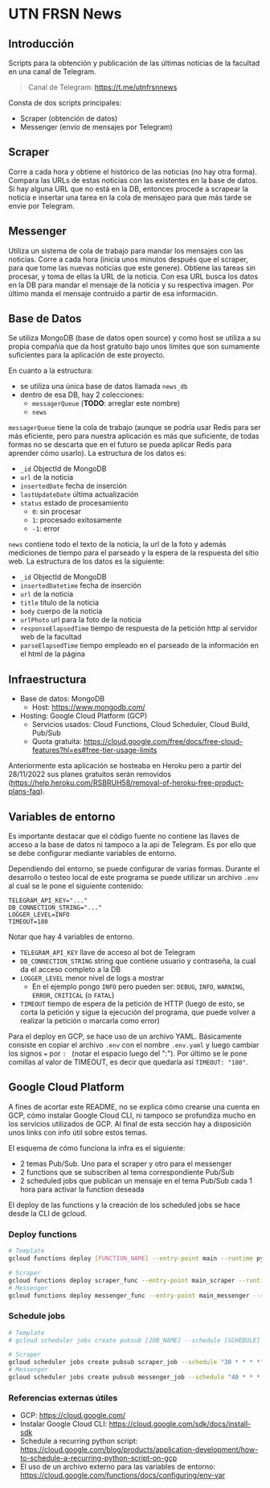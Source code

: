 # UTN FRSN News

## Introducción

Scripts para la obtención y publicación de las últimas noticias de la facultad en una canal de Telegram.

> Canal de Telegram: https://t.me/utnfrsnnews

Consta de dos scripts principales:

- Scraper (obtención de datos)
- Messenger (envío de mensajes por Telegram)

## Scraper

Corre a cada hora y obtiene el histórico de las noticias (no hay otra forma). Compara las URLs de estas noticias con las existentes en la base de datos. Si hay alguna URL que no está en la DB, entonces procede a scrapear la noticia e insertar una tarea en la cola de mensajeo para que más tarde se envie por Telegram.

## Messenger

Utiliza un sistema de cola de trabajo para mandar los mensajes con las noticias. Corre a cada hora (inicia unos minutos después que el scraper, para que tome las nuevas noticias que este genere). Obtiene las tareas sin procesar, y toma de ellas la URL de la noticia. Con esa URL busca los datos en la DB para mandar el mensaje de la noticia y su respectiva imagen. Por último manda el mensaje contruido a partir de esa información.

## Base de Datos

Se utiliza MongoDB (base de datos open source) y como host se utiliza a su propia compañía que da host gratuito bajo unos límites que son sumamente suficientes para la aplicación de este proyecto.

En cuanto a la estructura:

- se utiliza una única base de datos llamada `news_db`
- dentro de esa DB, hay 2 colecciones:
  - `messagerQueue` (**TODO**: arreglar este nombre)
  - `news`

`messagerQueue` tiene la cola de trabajo (aunque se podría usar Redis para ser más eficiente, pero para nuestra aplicación es más que suficiente, de todas formas no se descarta que en el futuro se pueda aplicar Redis para aprender cómo usarlo). La estructura de los datos es:

- `_id` ObjectId de MongoDB
- `url` de la noticia
- `insertedDate` fecha de inserción
- `lastUpdateDate` última actualización
- `status` estado de procesamiento
  - `0`: sin procesar
  - `1`: procesado exitosamente
  - `-1`: error

`news` contiene todo el texto de la noticia, la url de la foto y además mediciones de tiempo para el parseado y la espera de la respuesta del sitio web. La estructura de los datos es la siguiente:

- `_id` ObjectId de MongoDB
- `insertedDatetime` fecha de inserción
- `url` de la noticia
- `title` título de la noticia
- `body` cuerpo de la noticia
- `urlPhoto` url para la foto de la noticia
- `responseElapsedTime` tiempo de respuesta de la petición http al servidor web de la facultad
- `parseElapsedTime` tiempo empleado en el parseado de la información en el html de la página

## Infraestructura

- Base de datos: MongoDB
  - Host: https://www.mongodb.com/
- Hosting: Google Cloud Platform (GCP)
  - Servicios usados: Cloud Functions, Cloud Scheduler, Cloud Build, Pub/Sub
  - Quota gratuita: https://cloud.google.com/free/docs/free-cloud-features?hl=es#free-tier-usage-limits

Anteriormente esta aplicación se hosteaba en Heroku pero a partir del 28/11/2022 sus planes gratuitos serán removidos (https://help.heroku.com/RSBRUH58/removal-of-heroku-free-product-plans-faq).

## Variables de entorno

Es importante destacar que el código fuente no contiene las llaves de acceso a la base de datos ni tampoco a la api de Telegram. Es por ello que se debe configurar mediante variables de entorno.

Dependiendo del entorno, se puede configurar de varias formas. Durante el desarrollo o testeo local de este programa se puede utilizar un archivo `.env` al cual se le pone el siguiente contenido:

```
TELEGRAM_API_KEY="..."
DB_CONNECTION_STRING="..."
LOGGER_LEVEL=INFO
TIMEOUT=180
```

Notar que hay 4 variables de entorno.

- `TELEGRAM_API_KEY` llave de acceso al bot de Telegram
- `DB_CONNECTION_STRING` string que contiene usuario y contraseña, la cual da el acceso completo a la DB
- `LOGGER_LEVEL` menor nivel de logs a mostrar
  - En el ejemplo pongo `INFO` pero pueden ser: `DEBUG`, `INFO`, `WARNING`, `ERROR`, `CRITICAL` (o `FATAL`)
- `TIMEOUT` tiempo de espera de la petición de HTTP (luego de esto, se corta la petición y sigue la ejecución del programa, que puede volver a realizar la petición o marcarla como error)

Para el deploy en GCP, se hace uso de un archivo YAML. Básicamente consiste en copiar el archivo `.env` con el nombre `.env.yaml` y luego cambiar los signos `=` por `: ` (notar el espacio luego del ":"). Por último se le pone comillas al valor de TIMEOUT, es decir que quedaría así `TIMEOUT: "180"`.

## Google Cloud Platform

A fines de acortar este README, no se explica cómo crearse una cuenta en GCP, cómo instalar Google Cloud CLI, ni tampoco se profundiza mucho en los servicios utilizados de GCP. Al final de esta sección hay a disposición unos links con info útil sobre estos temas.

El esquema de cómo funciona la infra es el siguiente:
- 2 temas Pub/Sub. Uno para el scraper y otro para el messenger
- 2 functions que se subscriben al tema correspondiente Pub/Sub
- 2 scheduled jobs que publican un mensaje en el tema Pub/Sub cada 1 hora para activar la function deseada

El deploy de las functions y la creación de los scheduled jobs se hace desde la CLI de gcloud.

### Deploy functions

```bash
# Template
gcloud functions deploy [FUNCTION_NAME] --entry-point main --runtime python37 --trigger-resource [TOPIC_NAME] --trigger-event google.pubsub.topic.publish --timeout 540s
```

```bash
# Scraper
gcloud functions deploy scraper_func --entry-point main_scraper --runtime python37 --trigger-resource scraper-pubsub-topic --trigger-event google.pubsub.topic.publish --timeout 540s --env-vars-file .env.yaml
# Messenger
gcloud functions deploy messenger_func --entry-point main_messenger --runtime python37 --trigger-resource messenger-pubsub-topic --trigger-event google.pubsub.topic.publish --timeout 540s --env-vars-file .env.yaml
```

### Schedule jobs

```bash
# Template
# gcloud scheduler jobs create pubsub [JOB_NAME] --schedule [SCHEDULE] --topic [TOPIC_NAME] --message-body [MESSAGE_BODY]
```

```bash
# Scraper
gcloud scheduler jobs create pubsub scraper_job --schedule "30 * * * *" --topic scraper-pubsub-topic --message-body "Scraper job once per hour at minute 30."
# Messenger
gcloud scheduler jobs create pubsub messenger_job --schedule "40 * * * *" --topic messenger-pubsub-topic --message-body "Messenger job once per hour at minute 40."
```

### Referencias externas útiles

- GCP: https://cloud.google.com/
- Instalar Google Cloud CLI: https://cloud.google.com/sdk/docs/install-sdk
- Schedule a recurring python script: https://cloud.google.com/blog/products/application-development/how-to-schedule-a-recurring-python-script-on-gcp
- El uso de un archivo externo para las variables de entorno: https://cloud.google.com/functions/docs/configuring/env-var
